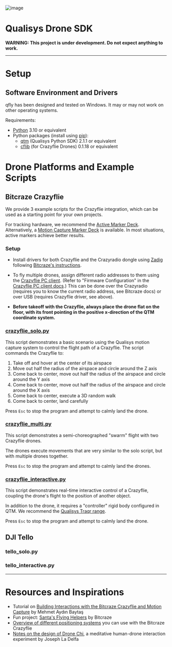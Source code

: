 ![image](https://user-images.githubusercontent.com/1661078/156165793-8d778cb6-b70a-479b-8289-c36ade7ff41e.png)

# Qualisys Drone SDK

**WARNING: This project is under development. Do not expect anything to work.**

<!-- an entry point for students, researchers, engineers, artists, and designers to start tracking and flying drones using a Qualisys motion capture system. -->

---

<!-- # Box Contents

- 2x Bitcraze Crazyflie Drones
- 1x Bitcraze Antenna
- 2x Bitcraze Spare Parts Bundle
- 2x Qualisys x Bitcraze Active Marker Deck

--- -->

# Setup

## Software Environment and Drivers

qfly has been designed and tested on Windows. It may or may not work on other operating systems.

Requirements:

- [Python](https://www.python.org/) 3.10 or equivalent
- Python packages (install using [pip](https://pypi.org/project/pip/)):
  - [qtm](https://github.com/qualisys/qualisys_python_sdk) (Qualisys Python SDK) 2.1.1 or equivalent
  - [cflib](https://github.com/bitcraze/crazyflie-lib-python) (for Crazyflie Drones) 0.1.18 or equivalent

# Drone Platforms and Example Scripts

## Bitcraze Crazyflie

We provide 3 example scripts for the Crazyflie integration, which can be used as a starting point for your own projects.

For tracking hardware, we recommend the [Active Marker Deck](https://store.bitcraze.io/collections/decks/products/active-marker-deck). Alternatively, a [Motion Capture Marker Deck](https://store.bitcraze.io/collections/decks/products/motion-capture-marker-deck) is available. In most situations, active markers achieve better results.

### Setup

- Install drivers for both Crazyflie and the Crazyradio dongle using [Zadig](https://zadig.akeo.ie/) following [Bitcraze's instructions](https://www.bitcraze.io/documentation/repository/crazyradio-firmware/master/building/usbwindows/).

- To fly multiple drones, assign different radio addresses to them using the [Crazyflie PC client](https://github.com/bitcraze/crazyflie-clients-python). (Refer to "Firmware Configuration" in the [Crazyflie PC client docs](https://www.bitcraze.io/documentation/repository/crazyflie-clients-python/master/userguides/userguide_client/).) This can be done over the Crazyradio (requires you to know the current radio address, see Bitcraze docs) or over USB (requires Crazyflie driver, see above).

- **Before takeoff with the Crazyflie, always place the drone flat on the floor, with its front pointing in the positive x-direction of the QTM coordinate system.**

### [crazyflie_solo.py](crazyflie_solo.py)

This script demonstrates a basic scenario using the Qualisys motion capture system to control the flight path of a Crazyflie. The script commands the Crazyflie to:

1. Take off and hover at the center of its airspace
2. Move out half the radius of the airspace and circle around the Z axis
3. Come back to center, move out half the radius of the airspace and circle around the Y axis
4. Come back to center, move out half the radius of the airspace and circle around the X axis
5. Come back to center, execute a 3D random walk
6. Come back to center, land carefully

Press `Esc` to stop the program and attempt to calmly land the drone. 

### [crazyflie_multi.py](crazyflie_dual.py)

This script demonstrates a semi-choreographed "swarm" flight with two Crazyflie drones.

The drones execute movements that are very similar to the solo script, but with multiple drones together.

Press `Esc` to stop the program and attempt to calmly land the drones. 

### [crazyflie_interactive.py](crazyflie_interactive.py)

This script demonstrates real-time interactive control of a Crazyflie, coupling the drone's flight to the position of another object.

In addition to the drone, it requires a "controller" rigid body configured in QTM. We recommend the [Qualisys Traqr range](https://www.qualisys.com/accessories/traqr/).

Press `Esc` to stop the program and attempt to calmly land the drone. 


## DJI Tello

### tello_solo.py

### tello_interactive.py

---

# Resources and Inspirations

- Tutorial on [Building Interactions with the Bitcraze Crazyflie and Motion Capture](https://www.baytas.net/blog/crazyflie) by Mehmet Aydın Baytaş
- Fun project: [Santa's Flying Helpers](https://www.bitcraze.io/2021/12/santas-flying-helpers/) by Bitcraze
- [Overview of different positioning systems](https://www.bitcraze.io/2021/05/positioning-system-overview/) you can use with the Bitcraze Crazyflie
- [Notes on the design of Drone Chi](https://www.bitcraze.io/2019/12/designing-dronechi/), a meditative human-drone interaction experiment by Joseph La Delfa
